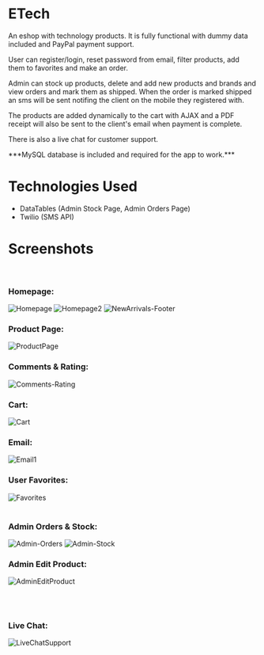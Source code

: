 # ETech
<p>An eshop with technology products. It is fully functional with dummy data included and PayPal payment support.</p>
<p>User can register/login, reset password from email, filter products, add them to favorites and make an order.</p>
<p>Admin can stock up products, delete and add new products and brands and view orders and mark them as shipped. When the order is marked shipped an sms will be sent notifing the client on the mobile they registered with.</p>
<p>The products are added dynamically to the cart with AJAX and a PDF receipt will also be sent to the client's email when payment is complete.</p>
<p>There is also a live chat for customer support.</p>
***MySQL database is included and required for the app to work.***

# Technologies Used
* DataTables (Admin Stock Page, Admin Orders Page)
* Twilio (SMS API)

# Screenshots
<br><h3>Homepage:</h3>
![Homepage](https://user-images.githubusercontent.com/79996903/136636961-a00a6d58-4dec-4b1d-9f64-bebaa5298bd5.jpg)
![Homepage2](https://user-images.githubusercontent.com/79996903/136636969-c9c776ba-2693-4283-99ac-b356f9a992c4.jpg)
![NewArrivals-Footer](https://user-images.githubusercontent.com/79996903/136637026-2b801c4c-8e7a-4aa3-82ff-4a303b757988.jpg)
<br><h3>Product Page:</h3>
![ProductPage](https://user-images.githubusercontent.com/79996903/136636993-f14b7896-1888-41f7-9e8c-f3be12d63ea1.jpg)
<br><h3>Comments & Rating:</h3>
![Comments-Rating](https://user-images.githubusercontent.com/79996903/136636997-f6a576c2-7546-474d-8899-fd5d73f9d794.jpg)
<br><h3>Cart:</h3>
![Cart](https://user-images.githubusercontent.com/79996903/136637002-853f5c4b-250c-4671-a2f9-27b1e642834a.jpg)
<br><h3>Email:</h3>
![Email1](https://user-images.githubusercontent.com/79996903/136637021-9a5e5589-6515-431f-9662-b09815b43835.jpg)
<br><h3>User Favorites:</h3>
![Favorites](https://user-images.githubusercontent.com/79996903/136637030-08cfdaeb-1979-4dda-83bf-5a42b3114736.jpg)
<br><br><h3>Admin Orders & Stock:</h3>
![Admin-Orders](https://user-images.githubusercontent.com/79996903/136637024-6db9d241-f0b7-4313-8c98-01c42a7e2407.jpg)
![Admin-Stock](https://user-images.githubusercontent.com/79996903/136637183-78b4915a-4b50-4d71-851c-f05d0f3c05e7.jpg)
<br><h3>Admin Edit Product:</h3>
![AdminEditProduct](https://user-images.githubusercontent.com/79996903/136637186-d8b93f14-7ed1-41db-a6e1-37d0d2180171.jpg)

<br><br><h3>Live Chat:</h3>
![LiveChatSupport](https://user-images.githubusercontent.com/79996903/136637055-3aabe868-1654-4452-9916-40a7176965cf.jpg)


